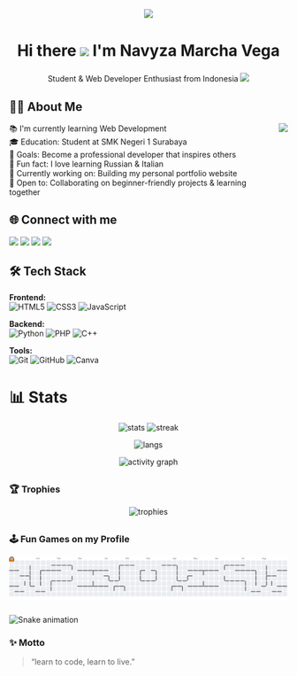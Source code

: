 <div align="center">
  <img height="150" src="https://media.giphy.com/media/M9gbBd9nbDrOTu1Mqx/giphy.gif"  />
</div>

###

<h1 align="center">Hi there  <img src="https://emojis.slackmojis.com/emojis/images/1577305505/7373/hand_wave.gif?1577305505" width="50" /> I'm Navyza Marcha Vega</h1>

###

<p align="center">Student & Web Developer Enthusiast from Indonesia <img src="https://flagcdn.com/w20/id.png" width="30"/> </p>

###

<h2 align="left">👩‍💻 About Me</h2>

<img align="right" height="150" src="https://i.imgflip.com/65efzo.gif"  />

<p align="left">
📚 I'm currently learning Web Development <br>
🎓 Education: Student at SMK Negeri 1 Surabaya <br>
🎯 Goals: Become a professional developer that inspires others <br>
🎲 Fun fact: I love learning Russian & Italian <br>
🚀 Currently working on: Building my personal portfolio website <br>
🤝 Open to: Collaborating on beginner-friendly projects & learning together
</p>

###

<h2 align="left">🌐 Connect with me</h2>
<p align="left">
<a href="https://www.youtube.com/@nvyzamrchav" target="blank"><img src="https://img.shields.io/badge/YouTube-FF0000?style=for-the-badge&logo=youtube&logoColor=white"/></a>
<a href="https://www.instagram.com/dlovgs_" target="blank"><img src="https://img.shields.io/badge/Instagram-E4405F?style=for-the-badge&logo=instagram&logoColor=white"/></a>
<a href="https://discord.com/users/machatt44" target="blank"><img src="https://img.shields.io/badge/Discord-5865F2?style=for-the-badge&logo=discord&logoColor=white"/></a>
<a href="mailto:machaat440@gmail.com" target="blank"><img src="https://img.shields.io/badge/Email-D14836?style=for-the-badge&logo=gmail&logoColor=white"/></a>
</p>

###

<h2 align="left">🛠 Tech Stack</h2>

**Frontend:**  
![HTML5](https://img.shields.io/badge/html5-%23E34F26.svg?style=for-the-badge&logo=html5&logoColor=white)  ![CSS3](https://img.shields.io/badge/css3-%231572B6.svg?style=for-the-badge&logo=css3&logoColor=white)  ![JavaScript](https://img.shields.io/badge/javascript-%23323330.svg?style=for-the-badge&logo=javascript&logoColor=%23F7DF1E)

**Backend:**  
![Python](https://img.shields.io/badge/python-%2314354C.svg?style=for-the-badge&logo=python&logoColor=white)  ![PHP](https://img.shields.io/badge/php-%23777BB4.svg?style=for-the-badge&logo=php&logoColor=white)  ![C++](https://img.shields.io/badge/c++-%2300599C.svg?style=for-the-badge&logo=c%2B%2B&logoColor=white)

**Tools:**  
![Git](https://img.shields.io/badge/git-%23F05033.svg?style=for-the-badge&logo=git&logoColor=white) ![GitHub](https://img.shields.io/badge/github-%23121011.svg?style=for-the-badge&logo=github&logoColor=white)  ![Canva](https://img.shields.io/badge/Canva-%2300C4CC.svg?style=for-the-badge&logo=Canva&logoColor=white)


###

##                                                                                                  
# 📊 Stats
<p align="center">
  <img src="https://github-readme-stats.vercel.app/api?username=Machattt&show_icons=true&theme=radical" alt="stats" height="165"/>
  <img src="https://github-readme-streak-stats.herokuapp.com/?user=Machattt&theme=radical" alt="streak" height="165"/>
</p>
<p align="center">
  <img src="https://github-readme-stats.vercel.app/api/top-langs/?username=Machattt&layout=compact&theme=radical" alt="langs"/>
</p>
<p align="center">
  <img src="https://github-readme-activity-graph.vercel.app/graph?username=Machattt&theme=dracula" alt="activity graph"/>
</p>

##

### 🏆 Trophies
<p align="center">
  <img src="https://github-profile-trophy.vercel.app/?username=Machattt&theme=radical&no-frame=true&no-bg=true&margin-w=4" alt="trophies"/>
</p>

##

### 🕹️ Fun Games on my Profile
<picture>
  <source media="(prefers-color-scheme: dark)" srcset="https://raw.githubusercontent.com/Machattt/Machattt/output/pacman-contribution-graph-dark.svg">
  <source media="(prefers-color-scheme: light)" srcset="https://raw.githubusercontent.com/Machattt/Machattt/output/pacman-contribution-graph.svg">
  <img alt="pacman contribution graph" src="https://raw.githubusercontent.com/Machattt/Machattt/output/pacman-contribution-graph.svg">
</picture>

###

<img src="https://raw.githubusercontent.com/Machattt/Machattt/output/snake.svg" alt="Snake animation" />

###

### ✨ Motto
> “learn to code, learn to live.”